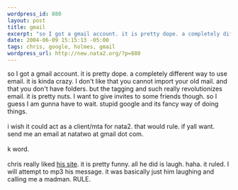 ```yaml
--- 
wordpress_id: 880
layout: post
title: gmail
excerpt: "so I got a gmail account. it is pretty dope. a completely different way to use email. it is kinda crazy. I don't like that you cannot import your old mail. and that you don't have folders. but the tagging and such really revolutionizes email. it is pretty nuts. I want to give invites to some friends though. so I guess I am gunna have to wait. stupid google and its fancy way of doing things. "
date: 2004-06-09 15:15:13 -05:00
tags: chris, google, holmes, gmail
wordpress_url: http://new.nata2.org/?p=880
---
```

so I got a gmail account. it is pretty dope. a completely different way to use email. it is kinda crazy. I don't like that you cannot import your old mail. and that you don't have folders. but the tagging and such really revolutionizes email. it is pretty nuts. I want to give invites to some friends though. so I guess I am gunna have to wait. stupid google and its fancy way of doing things. <br/><br/>i wish it could act as a client/mta for nata2. that would rule. if yall want.  send me an email at natatwo at gmail dot com.<br/><br/> k word. <br/><br/>chris really liked <a href="http://helpchrisholmes.org">his site</a>. it is pretty funny. all he did is laugh. haha. it ruled. I will attempt to mp3 his message. it was basically just him laughing and calling me a madman. RULE.

